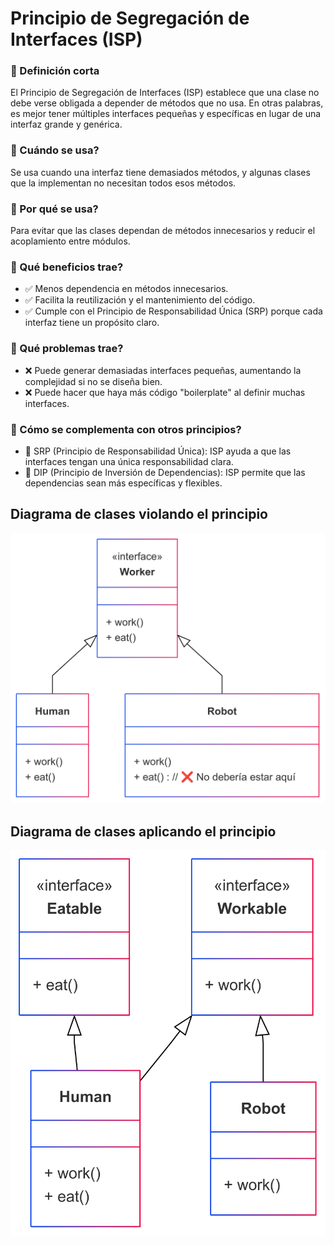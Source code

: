 # Principio de Segregación de Interfaces (ISP)
### 📌 Definición corta
El Principio de Segregación de Interfaces (ISP) establece que una clase no debe verse obligada a depender de métodos que no usa.
En otras palabras, es mejor tener múltiples interfaces pequeñas y específicas en lugar de una interfaz grande y genérica.

### 📌 Cuándo se usa?
Se usa cuando una interfaz tiene demasiados métodos, y algunas clases que la implementan no necesitan todos esos métodos.

### 📌 Por qué se usa?
Para evitar que las clases dependan de métodos innecesarios y reducir el acoplamiento entre módulos.

### 📌 Qué beneficios trae?
- ✅ Menos dependencia en métodos innecesarios.
- ✅ Facilita la reutilización y el mantenimiento del código.
- ✅ Cumple con el Principio de Responsabilidad Única (SRP) porque cada interfaz tiene un propósito claro.

### 📌 Qué problemas trae?
- ❌ Puede generar demasiadas interfaces pequeñas, aumentando la complejidad si no se diseña bien.
- ❌ Puede hacer que haya más código "boilerplate" al definir muchas interfaces.

### 📌 Cómo se complementa con otros principios?
- 🔹 SRP (Principio de Responsabilidad Única): ISP ayuda a que las interfaces tengan una única responsabilidad clara.
- 🔹 DIP (Principio de Inversión de Dependencias): ISP permite que las dependencias sean más específicas y flexibles.

## Diagrama de clases violando el principio
![alt text](assets/ISP-violent.png)

## Diagrama de clases aplicando el principio
![alt text](assets/ISP.png)